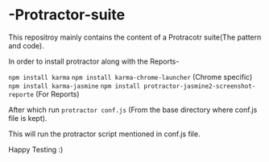 # -Protractor-suite

This repositroy mainly contains the content of a Protracotr suite(The pattern and code).

In order to install protractor along with the Reports-

`npm install karma`
`npm install karma-chrome-launcher` (Chrome specific)
`npm install karma-jasmine`
`npm install protractor-jasmine2-screenshot-reporte` (For Reports)

After which run `protractor conf.js` (From the base directory where conf.js file is kept).

This will run the protractor script mentioned in conf.js file.

Happy Testing :)

